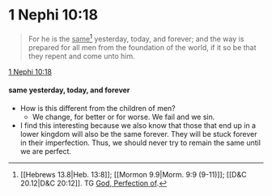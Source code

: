 # 1 Nephi 10:18

> For he is the <u>same</u>[^a] yesterday, today, and forever; and the way is prepared for all men from the foundation of the world, if it so be that they repent and come unto him.

[1 Nephi 10:18](https://www.churchofjesuschrist.org/study/scriptures/bofm/1-ne/10?lang=eng&id=p18#p18)
#### same yesterday, today, and forever
- How is this different from the children of men? 
	- We change, for better or for worse. We fail and we sin.
- I find this interesting because we also know that those that end up in a lower kingdom will also be the same forever. They will be stuck forever in their imperfection. Thus, we should never try to remain the same until we are perfect. 


[^a]: [[Hebrews 13.8|Heb. 13:8]]; [[Mormon 9.9|Morm. 9:9 (9-11)]]; [[D&C 20.12|D&C 20:12]]. TG [God, Perfection of](https://www.churchofjesuschrist.org/study/scriptures/tg/god-perfection-of?lang=eng).
